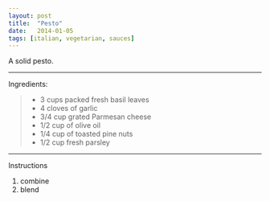 ```yaml
---
layout: post
title:  "Pesto"
date:   2014-01-05
tags: [italian, vegetarian, sauces]
---
```


A solid pesto.

---

Ingredients:

> * 3 cups packed fresh basil leaves
> * 4 cloves of garlic
> * 3/4 cup grated Parmesan cheese
> * 1/2 cup of olive oil
> * 1/4 cup of toasted pine nuts
> * 1/2 cup fresh parsley

---

Instructions

1. combine
1. blend

